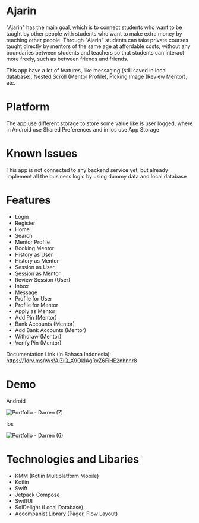# Ajarin

"Ajarin" has the main goal, which is to connect students who want to be taught by other people with students who want to make extra money by teaching other people. Through "Ajarin" students can take private courses taught directly by mentors of the same age at affordable costs, without any boundaries between students and teachers so that students can interact more freely, such as between friends and friends.

This app have a lot of features, like messaging (still saved in local database), Nested Scroll (Mentor Profile), Picking Image (Review Mentor), etc.

# Platform

The app use different storage to store some value like is user logged, where in Android use Shared Preferences and in Ios use App Storage

# Known Issues

This app is not connected to any backend service yet, but already implement all the business logic by using dummy data and local database

# Features
- Login
- Register
- Home
- Search
- Mentor Profile
- Booking Mentor
- History as User
- History as Mentor
- Session as User
- Session as Mentor
- Review Session (User)
- Inbox
- Message
- Profile for User
- Profile for Mentor
- Apply as Mentor
- Add Pin (Mentor)
- Bank Accounts (Mentor)
- Add Bank Accounts (Mentor)
- Withdraw (Mentor)
- Verify Pin (Mentor)

Documentation Link (In Bahasa Indonesia): https://1drv.ms/w/s!AiZiQ_X9OkIAgRvZ6FiHE2nhnnr8

# Demo

Android

![Portfolio - Darren (7)](https://github.com/darrenthiores/Ajarin/assets/69592810/9d88c416-5f18-498e-8999-6b9ce4603d85)

Ios

![Portfolio - Darren (6)](https://github.com/darrenthiores/Ajarin/assets/69592810/c49592ae-d3dc-4a29-9f29-ae44661b2b7f)

# Technologies and Libaries

- KMM (Kotlin Multiplatform Mobile)
- Kotlin
- Swift
- Jetpack Compose
- SwiftUI
- SqlDelight (Local Database)
- Accompanist Library (Pager, Flow Layout)

